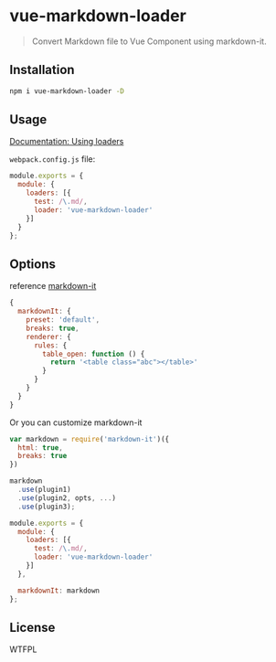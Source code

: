 # vue-markdown-loader

> Convert Markdown file to Vue Component using markdown-it.

## Installation

```bash
npm i vue-markdown-loader -D
```

## Usage
[Documentation: Using loaders](http://webpack.github.io/docs/using-loaders.html)

`webpack.config.js` file:

```javascript
module.exports = {
  module: {
    loaders: [{
      test: /\.md/,
      loader: 'vue-markdown-loader'
    }]
  }
};
```

## Options

reference [markdown-it](https://github.com/markdown-it/markdown-it#init-with-presets-and-options)
```javascript
{
  markdownIt: {
    preset: 'default',
    breaks: true,
    renderer: {
      rules: {
        table_open: function () {
          return '<table class="abc"></table>'
        }
      }
    }
  }
}
```

Or you can customize markdown-it
```javascript
var markdown = require('markdown-it')({
  html: true,
  breaks: true
})

markdown
  .use(plugin1)
  .use(plugin2, opts, ...)
  .use(plugin3);

module.exports = {
  module: {
    loaders: [{
      test: /\.md/,
      loader: 'vue-markdown-loader'
    }]
  },

  markdownIt: markdown
};
```

## License
WTFPL

